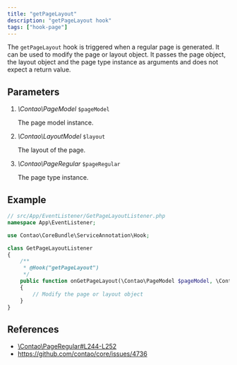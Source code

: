 ```yaml
---
title: "getPageLayout"
description: "getPageLayout hook"
tags: ["hook-page"]
---
```


The `getPageLayout` hook is triggered when a regular page is generated.
It can be used to modify the page or layout object. It passes the page 
object, the layout object and the page type instance as arguments
and does not expect a return value.


## Parameters

1. *\Contao\PageModel* `$pageModel`

	The page model instance.

2. *\Contao\LayoutModel* `$layout`

	The layout of the page.

3. *\Contao\PageRegular* `$pageRegular`

	 The page type instance.


## Example

```php
// src/App/EventListener/GetPageLayoutListener.php
namespace App\EventListener;

use Contao\CoreBundle\ServiceAnnotation\Hook;

class GetPageLayoutListener
{
    /**
     * @Hook("getPageLayout")
     */
    public function onGetPageLayout(\Contao\PageModel $pageModel, \Contao\LayoutModel $layout, \Contao\PageRegular $pageRegular): void
    {
        // Modify the page or layout object
    }
}
```


## References

* [\Contao\PageRegular#L244-L252](https://github.com/contao/contao/blob/master/core-bundle/src/Resources/contao/pages/PageRegular.php#L244-L252)
* https://github.com/contao/core/issues/4736
